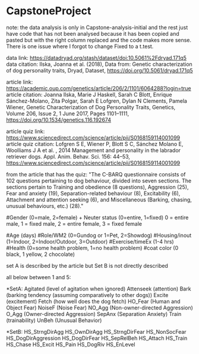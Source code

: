 # CapstoneProject

note: the data analysis is only in Capstone-analysis-initial and the rest just have code that has not been analysed because it has been copied and pasted but with the right column replaced and the code makes more sense. There is one issue where I forgot to change Fixed to a t.test.

data link: https://datadryad.org/stash/dataset/doi:10.5061%2Fdryad.171q5
data citation: Ilska, Joanna et al. (2018), Data from: Genetic characterization of dog personality traits, Dryad, Dataset, https://doi.org/10.5061/dryad.171q5


article link: https://academic.oup.com/genetics/article/206/2/1101/6064288?login=true
article citation: Joanna Ilska, Marie J Haskell, Sarah C Blott, Enrique Sánchez-Molano, Zita Polgar, Sarah E Lofgren, Dylan N Clements, Pamela Wiener, Genetic Characterization of Dog Personality Traits, Genetics, Volume 206, Issue 2, 1 June 2017, Pages 1101–1111, https://doi.org/10.1534/genetics.116.192674


article quiz link: https://www.sciencedirect.com/science/article/pii/S0168159114001099
article quiz citation: Lofgren S E, Wiener P, Blott S C, Sánchez Molano E, Woolliams J A et al. , 2014 Management and personality in the labrador retriever dogs. Appl. Anim. Behav. Sci. 156: 44–53, https://www.sciencedirect.com/science/article/pii/S0168159114001099

from the article that has the quiz:
"The C-BARQ questionnaire consists of 102 questions pertaining to dog behaviour, divided into seven sections. The sections pertain to Training and obedience (8 questions), Aggression (25), Fear and anxiety (19), Separation-related behaviour (8), Excitability (6), Attachment and attention seeking (6), and Miscellaneous (Barking, chasing, unusual behaviours, etc.) (28)."

#Gender (0=male, 2=female) + Neuter status (0=entire, 1=fixed)
0 = entire male, 1 = fixed male, 2 = entire female, 3 = fixed female

#Age (days)
#Role/WM2 (0=Gundog or 1=Pet, 2=Showdog)
#Housing/inout (1=Indoor, 2=Indoor/Outdoor, 3=Outdoor)
#Exercise/timeEx (1-4  hrs)
#Health (0=some health problem, 1=no health problem)
#coat color (0 black, 1 yellow, 2 chocolate) 

set A is described by the article but Set B is not directly described

all below between 1 and 5:

*SetA:
Agitated (level of agitation when ignored)
Attenseek (attention)
Bark (barking tendency (assuming comparatively to other dogs))
Excite (excitement)
Fetch (how well does the dog fetch)
HO_Fear (Human and Object Fear)
NoiseF (Noise Fear)
NO_Agg (Non-owner-directed Aggression)
O_Agg (Owner-directed Aggression)
SepAnx (Separation Anxiety)
Train (trainability)
UnBeh (Unusual Behavior)

*SetB:
HS_StrngDirAgg 
HS_OwnDirAgg
HS_StrngDirFear
HS_NonSocFear
HS_DogDirAggression
HS_DogDirFear
HS_SepRelBeh
HS_Attach
HS_Train
HS_Chase
HS_Excit
HS_Pain
HS_DogRiv
HS_EnLevel

